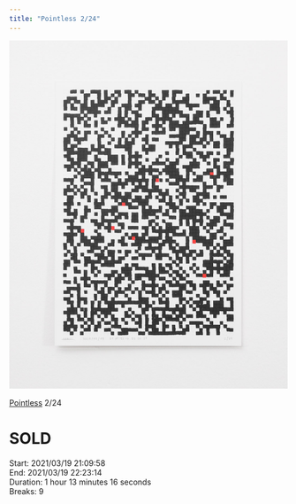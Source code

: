 ```yaml
---
title: "Pointless 2/24"
---
```

![](../assets/202105281529.jpg)

[Pointless](202105271855) 2/24 

# SOLD

Start: 2021/03/19 21:09:58  
End: 2021/03/19 22:23:14  
Duration: 1 hour 13 minutes 16 seconds  
Breaks: 9